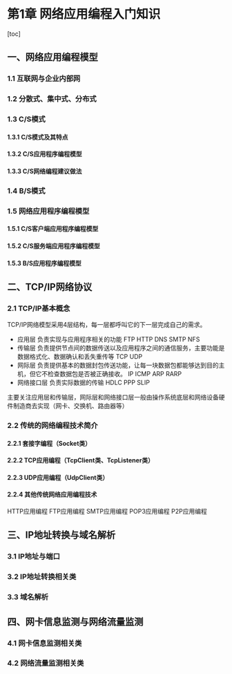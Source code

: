 # 第1章 网络应用编程入门知识

[toc]

## 一、网络应用编程模型

### 1.1 互联网与企业内部网

### 1.2 分散式、集中式、分布式

### 1.3 C/S模式

#### 1.3.1 C/S模式及其特点
#### 1.3.2 C/S应用程序编程模型
#### 1.3.3 C/S网络编程建议做法

### 1.4 B/S模式

### 1.5 网络应用程序编程模型

#### 1.5.1 C/S客户端应用程序编程模型

#### 1.5.2 C/S服务端应用程序编程模型

#### 1.5.3 B/S应用程序编程模型

## 二、TCP/IP网络协议

### 2.1 TCP/IP基本概念

TCP/IP网络模型采用4层结构，每一层都呼叫它的下一层完成自己的需求。

- 应用层
负责实现与应用程序相关的功能
FTP
HTTP
DNS
SMTP
NFS
- 传输层
负责提供节点间的数据传送以及应用程序之间的通信服务，主要功能是数据格式化、数据确认和丢失重传等
TCP
UDP
- 网际层
负责提供基本的数据封包传送功能，让每一块数据包都能够达到目的主机，但它不检查数据包是否被正确接收。
IP
ICMP
ARP
RARP
- 网络接口层
负责实际数据的传输
HDLC
PPP
SLIP

主要关注应用层和传输层，网际层和网络接口层一般由操作系统底层和网络设备硬件制造商去实现（网卡、交换机、路由器等）

### 2.2 传统的网络编程技术简介

#### 2.2.1 套接字编程（Socket类）

#### 2.2.2 TCP应用编程（TcpClient类、TcpListener类）

#### 2.2.3 UDP应用编程（UdpClient类）

#### 2.2.4 其他传统网络应用编程技术

HTTP应用编程
FTP应用编程
SMTP应用编程
POP3应用编程
P2P应用编程

## 三、IP地址转换与域名解析

### 3.1 IP地址与端口

### 3.2 IP地址转换相关类

### 3.3 域名解析

## 四、网卡信息监测与网络流量监测

### 4.1 网卡信息监测相关类

### 4.2 网络流量监测相关类